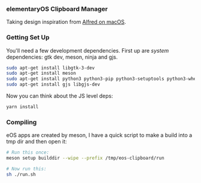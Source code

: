 ### elementaryOS Clipboard Manager

Taking design inspiration from [Alfred on macOS](https://www.alfredapp.com/help/features/clipboard/).

### Getting Set Up

You'll need a few development dependencies. First up are _system_ dependencies: gtk dev, meson, ninja and gjs.

```sh
sudo apt-get install libgtk-3-dev
sudo apt-get install meson
sudo apt-get install python3 python3-pip python3-setuptools python3-wheel ninja-build
sudo apt-get install gjs libgjs-dev
```

Now you can think about the JS level deps:

```sh
yarn install
```

### Compiling

eOS apps are created by meson, I have a quick script to make a build into a tmp dir and then  open it:

```sh
# Run this once:
meson setup builddir --wipe --prefix /tmp/eos-clipboard/run

# Now run this:
sh ./run.sh
```